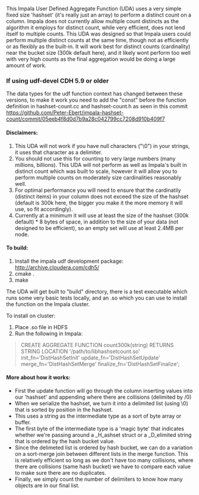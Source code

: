 This Impala User Defined Aggregate Function (UDA) uses a very simple fixed size 'hashset' (it's really just an array) to perform a distinct count on a column.  Impala does not currently allow multiple count distincts as the algorithm it employs for distinct count, while very efficient, does not lend itself to multiple counts.  This UDA was designed so that Impala users could perform multiple distinct counts at the same time, though not as efficiently or as flexibly as the built-in.  It will work best for distinct counts (cardinality) near the bucket size (300k default here), and it likely wont perform too well with very high counts as the final aggregation would be doing a large amount of work.


### If using udf-devel CDH 5.9 or older
The data types for the udf function context has changed between these versions, to make it work you need to add the "const" before the function definition in hashset-count.cc and hashset-count.h as seen in this commit https://github.com/Peter-Ebert/impala-hashset-count/commit/05eeb4f8d0d7b9a28c042799cc7208d910b409f7

#### Disclaimers:

1. This UDA will not work if you have null characters ("\0") in your strings, it uses that character as a delimiter.
2. You should not use this for counting to very large numbers (many millions, billions). This UDA will not perform as well as Impala's built in distinct count which was built to scale, however it will allow you to perform multiple counts on moderately size cardinalities reasonably well.
3. For optimal performance you will need to ensure that the cardinatily (distinct items) in your column does not exceed the size of the hashset (default is 300k here, the bigger you make it the more memory it will use, so fit accordingly).
4. Currently at a minimum it will use at least the size of the hashset (300k default) * 8 bytes of space, in addition to the size of your data (not designed to be efficient), so an empty set will use at least 2.4MB per node.


#### To build: 

1. Install the impala udf development package: <http://archive.cloudera.com/cdh5/>
2. cmake .
3. make

The UDA will get built to "build" directory, there is a test executable which runs some very basic tests locally, and an .so which you can use to install the function on the Impala cluster.

To install on cluster:

1. Place .so file in HDFS
2. Run the following in Impala:

> CREATE AGGREGATE FUNCTION count300k(string) RETURNS STRING
> LOCATION '/path/to/libhashsetcount.so'
> init_fn='DistHashSetInit'
> update_fn='DistHashSetUpdate'
> merge_fn='DistHashSetMerge'
> finalize_fn='DistHashSetFinalize';


#### More about how it works:
* First the update function will go through the column inserting values into our 'hashset' and appending where there are collisions (delimited by /0)
* When we serialize the hashset, we turn it into a delimited list (using \0) that is sorted by position in the hashset.
* This uses a string as the intermediate type as a sort of byte array or buffer.
* The first byte of the intermediate type is a 'magic byte' that indicates whether we're passing around a _H_ashset struct or a _D_elimited string that is ordered by the hash bucket value.
* Since the delimeted list is ordered by hash bucket, we can do a variation on a sort-merge join between different lists in the merge function.  This is relatively efficient so long as we don't have too many collisions, where there are collisions (same hash bucket) we have to compare each value to make sure there are no duplicates.
* Finally, we simply count the number of delimiters to know how many objects are in our final list.
